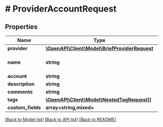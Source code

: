 # # ProviderAccountRequest

## Properties

Name | Type | Description | Notes
------------ | ------------- | ------------- | -------------
**provider** | [**\OpenAPI\Client\Model\BriefProviderRequest**](BriefProviderRequest.md) |  |
**name** | **string** |  | [optional] [default to '']
**account** | **string** |  |
**description** | **string** |  | [optional]
**comments** | **string** |  | [optional]
**tags** | [**\OpenAPI\Client\Model\NestedTagRequest[]**](NestedTagRequest.md) |  | [optional]
**custom_fields** | **array<string,mixed>** |  | [optional]

[[Back to Model list]](../../README.md#models) [[Back to API list]](../../README.md#endpoints) [[Back to README]](../../README.md)
